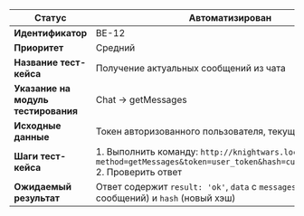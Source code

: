 | **Статус** | Автоматизирован |
|------------|-----------------|
| **Идентификатор** | BE-12 |
| **Приоритет** | Средний |
| **Название тест-кейса** | Получение актуальных сообщений из чата |
| **Указание на модуль тестирования** | Chat → getMessages |
| **Исходные данные** | Токен авторизованного пользователя, текущий хэш чата |
| **Шаги тест-кейса** | 1. Выполнить команду: `http://knightwars.local/api?method=getMessages&token=user_token&hash=current_chat_hash`<br>2. Проверить ответ |
| **Ожидаемый результат** | Ответ содержит `result: 'ok'`, `data` с `messages` (массив сообщений) и `hash` (новый хэш) |